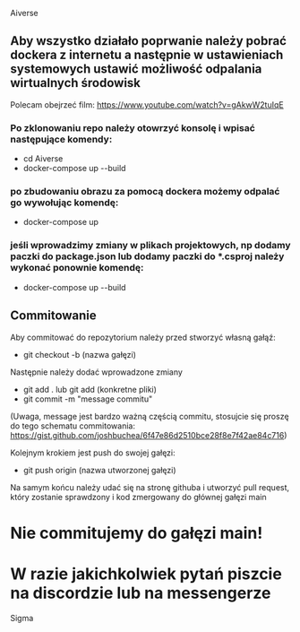 Aiverse

## Aby wszystko działało poprwanie należy pobrać dockera z internetu a następnie w ustawieniach systemowych ustawić możliwość odpalania wirtualnych środowisk
Polecam obejrzeć film: https://www.youtube.com/watch?v=gAkwW2tuIqE


### Po zklonowaniu repo należy otowrzyć konsolę i wpisać następujące komendy:

 - cd Aiverse
 - docker-compose up --build

### po zbudowaniu obrazu za pomocą dockera możemy odpalać go wywołując komendę:
 - docker-compose up

### jeśli wprowadzimy zmiany w plikach projektowych, np dodamy paczki do package.json lub dodamy paczki do *.csproj należy wykonać ponownie komendę:
 - docker-compose up --build

## Commitowanie

Aby commitować do repozytorium należy przed stworzyć własną gałąź:
 - git checkout -b (nazwa gałęzi)

Następnie należy dodać wprowadzone zmiany
 - git add . lub git add (konkretne pliki)
 - git commit -m "message commitu"

(Uwaga, message jest bardzo ważną częścią commitu, stosujcie się proszę do tego schematu commitowania: https://gist.github.com/joshbuchea/6f47e86d2510bce28f8e7f42ae84c716)

Kolejnym krokiem jest push do swojej gałęzi:
 - git push origin (nazwa utworzonej gałęzi)

Na samym końcu należy udać się na stronę githuba i utworzyć pull request, który zostanie sprawdzony i kod zmergowany do głównej gałęzi main

# Nie commitujemy do gałęzi main!

# W razie jakichkolwiek pytań piszcie na discordzie lub na messengerze

Sigma
